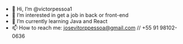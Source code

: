 - 👋 Hi, I’m @victorpessoa1
- 👀 I’m interested in get a job in back or front-end
- 🌱 I’m currently learning Java and React
- 📫 How to reach me: josevitorppessoa@gmail.com // +55 91 98102-0636

